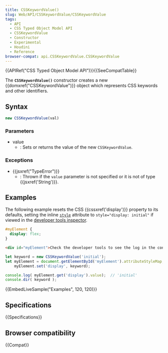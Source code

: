 ```yaml
---
title: CSSKeywordValue()
slug: Web/API/CSSKeywordValue/CSSKeywordValue
tags:
  - API
  - CSS Typed Object Model API
  - CSSKeywordValue
  - Constructor
  - Experimental
  - Houdini
  - Reference
browser-compat: api.CSSKeywordValue.CSSKeywordValue
---
```

{{APIRef("CSS Typed Object Model API")}}{{SeeCompatTable}}

The **`CSSKeywordValue()`** constructor
creates a new {{domxref("CSSKeywordValue")}} object which represents CSS keywords and
other identifiers.

## Syntax

```js
new CSSKeywordValue(val)
```

### Parameters

- value
  - : Sets or returns the value of the new `CSSKeywordValue`.

### Exceptions

- {{jsxref("TypeError")}}
  - : Thrown if the `value` parameter is not specified or it is not of type {{jsxref('String')}}.

## Examples

The following example resets the CSS {{cssxref('display')}} property to its defaults,
setting the inline
[`style`](/en-US/docs/Web/HTML/Global_attributes/style) attribute
to `style="display: initial"` if viewed in the [developer tools
inspector](https://firefox-source-docs.mozilla.org/devtools-user/page_inspector/how_to/select_an_element/index.html).

```css hidden
#myElement {
  display: flex;
}
```

```html hidden
<div id="myElement">Check the developer tools to see the log in the console and to inspect the style attribute on this div.</div>
```

```js
let keyword = new CSSKeywordValue('initial');
let myElement = document.getElementById('myElement').attributeStyleMap;
    myElement.set('display', keyword);

console.log( myElement.get('display').value);  // 'initial'
console.dir( keyword );
```

{{EmbedLiveSample("Examples", 120, 120)}}

## Specifications

{{Specifications}}

## Browser compatibility

{{Compat}}
